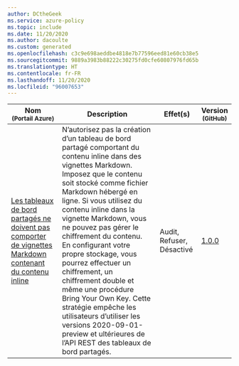 ```yaml
---
author: DCtheGeek
ms.service: azure-policy
ms.topic: include
ms.date: 11/20/2020
ms.author: dacoulte
ms.custom: generated
ms.openlocfilehash: c3c9e698aeddbe4818e7b77596eed81e60cb38e5
ms.sourcegitcommit: 9889a3983b88222c30275fd0cfe60807976fd65b
ms.translationtype: HT
ms.contentlocale: fr-FR
ms.lasthandoff: 11/20/2020
ms.locfileid: "96007653"
---
```

|Nom<br /><sub>(Portail Azure)</sub> |Description |Effet(s) |Version<br /><sub>(GitHub)</sub> |
|---|---|---|---|
|[Les tableaux de bord partagés ne doivent pas comporter de vignettes Markdown contenant du contenu inline](https://portal.azure.com/#blade/Microsoft_Azure_Policy/PolicyDetailBlade/definitionId/%2Fproviders%2FMicrosoft.Authorization%2FpolicyDefinitions%2F04c655fe-0ac7-48ae-9a32-3a2e208c7624) |N’autorisez pas la création d’un tableau de bord partagé comportant du contenu inline dans des vignettes Markdown. Imposez que le contenu soit stocké comme fichier Markdown hébergé en ligne. Si vous utilisez du contenu inline dans la vignette Markdown, vous ne pouvez pas gérer le chiffrement du contenu. En configurant votre propre stockage, vous pourrez effectuer un chiffrement, un chiffrement double et même une procédure Bring Your Own Key. Cette stratégie empêche les utilisateurs d’utiliser les versions 2020-09-01-preview et ultérieures de l’API REST des tableaux de bord partagés. |Audit, Refuser, Désactivé |[1.0.0](https://github.com/Azure/azure-policy/blob/master/built-in-policies/policyDefinitions/Portal/SharedDashboardInlineContent_Deny.json) |
